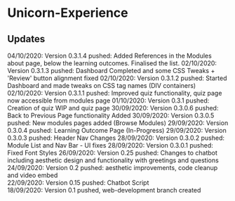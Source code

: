 # Unicorn-Experience  

## Updates
04/10/2020: Version 0.3.1.4 pushed: Added References in the Modules about page, below the learning outcomes. Finalised the list. 
02/10/2020: Version 0.3.1.3 pushed: Dashboard Completed and some CSS Tweaks + 'Review' button alignment fixed
02/10/2020: Version 0.3.1.2 pushed: Started Dashboard and made tweaks on CSS tag names (DIV containers)
02/10/2020: Version 0.3.1.1 pushed: Improved quiz functionality, quiz page now accessible from modules page
01/10/2020: Version 0.3.1 pushed: Creation of quiz WIP and quiz page
30/09/2020: Version 0.3.0.6 pushed: Back to Previous Page functionality Added
30/09/2020: Version 0.3.0.5 pushed: New modules pages added (Browse Modules)
29/09/2020: Version 0.3.0.4 pushed: Learning Outcome Page (In-Progress)
29/09/2020: Version 0.3.0.3 pushed: Header Nav Changes
28/09/2020: Version 0.3.0.2 pushed: Module List and Nav Bar - UI fixes
28/09/2020: Version 0.3.0.1 pushed: Fixed Font Styles
26/09/2020: Version 0.25 pushed: Changes to chatbot including aesthetic design and functionality with greetings and questions  
24/09/2020: Version 0.2 pushed: aesthetic improvements, code cleanup and video embed  
22/09/2020: Version 0.15 pushed: Chatbot Script  
18/09/2020: Version 0.1 pushed, web-development branch created  
